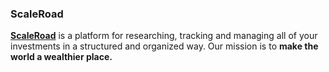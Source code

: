 ### ScaleRoad

**[ScaleRoad](https://scaleroad.com)** is a platform for researching, tracking and managing all of your investments in a structured and organized way. Our mission is to **make the world a wealthier place.**
